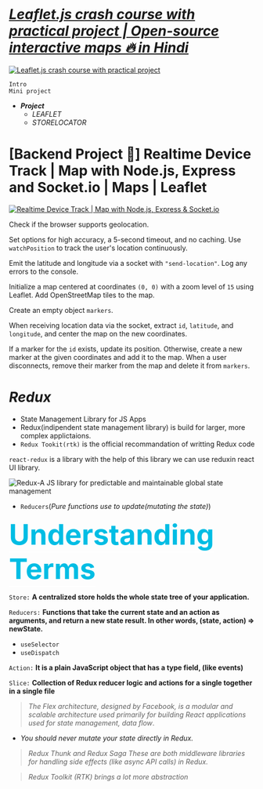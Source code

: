 # ***[Leaflet.js crash course with practical project | Open-source interactive maps 🔥 in Hindi](https://youtu.be/LWML4HkOAi0?si=uIIvQ6c_Q4uMcQS6)***

[![Leaflet.js crash course with practical project](https://img.youtube.com/vi/LWML4HkOAi0/0.jpg)](https://youtu.be/LWML4HkOAi0?si=uIIvQ6c_Q4uMcQS6)

```
Intro  
Mini project  
```

- ***Project***
  - *LEAFLET*
  - *STORELOCATOR*


# [Backend Project 🚀] Realtime Device Track | Map with Node.js, Express and Socket.io | Maps | Leaflet

[![Realtime Device Track | Map with Node.js, Express & Socket.io](https://img.youtube.com/vi/JmpDGMgRFfo/maxresdefault.jpg)](https://youtu.be/JmpDGMgRFfo?si=JX2LW7rEf9Q8caA-)

Check if the browser supports geolocation.

Set options for high accuracy, a 5-second timeout, and no caching. Use `watchPosition` to track the user's location continuously. 

Emit the latitude and longitude via a socket with `"send-location"`. Log any errors to the console.

Initialize a map centered at coordinates `(0, 0)` with a zoom level of `15` using Leaflet. Add OpenStreetMap tiles to the map.

Create an empty object `markers`.

When receiving location data via the socket, extract `id`, `latitude`, and `longitude`, and center the map on the new coordinates.

If a marker for the `id` exists, update its position. Otherwise, create a new marker at the given coordinates and add it to the map. When a user disconnects, remove their marker from the map and delete it from `markers`.

# ***Redux***

- State Management Library for JS Apps
- Redux(indipendent state management library) is build for larger, more complex applictaions.
- `Redux Tookit(rtk)` is the official recommandation of writting Redux code

<!-- - State
  - Central Store(It(Object) is a central library that stores the state.) -->

`react-redux` is a library with the help of this library we can use reduxin react UI library.

![Redux-A JS library for predictable and maintainable global state management](<WhatsApp Image 2025-04-15 at 11.33.59_974cea5e.jpg>)

- `Reducers`(*Pure functions use to update(mutating the state)*)

<span style="color: rgb(0, 189, 228); font-weight: 700; font-size: 6vw; border-bottom: 2px solid white;">Understanding Terms</span>

`Store:` **A centralized store holds the whole state tree of your application.**

`Reducers:` **Functions that take the current state and an action as arguments, and return a new state result. In other words, (state, action) => newState.**
 
 - `useSelector`
 - `useDispatch`

`Action:` **It is a plain JavaScript object that has a type field, (like events)**

`Slice:` **Collection of Redux reducer logic and actions for a single together in a single file**

> *The Flex architecture, designed by Facebook, is a modular and scalable architecture used primarily for building React applications used for state management, data flow*.

* *You should never mutate your state directly in Redux.*

> *Redux Thunk and Redux Saga These are both middleware libraries for handling side effects (like async API calls) in Redux.*

>  *Redux Toolkit (RTK) brings a lot more abstraction*
